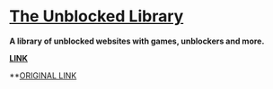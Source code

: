# [The Unblocked Library](https://unblockedlibrary.hopto.org)
**A library of unblocked websites with games, unblockers and more.**

**[LINK](https://unblockedlibrary.hopto.org)**

**[ORIGINAL LINK](https://masterkuby.github.io/unblocked-libary/)

